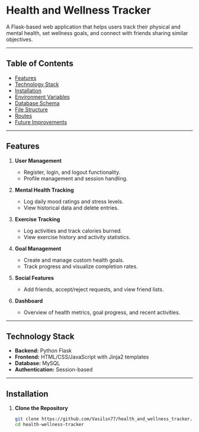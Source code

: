 # Health and Wellness Tracker

A Flask-based web application that helps users track their physical and mental health, set wellness goals, and connect with friends sharing similar objectives.

---

## Table of Contents
- [Features](#features)
- [Technology Stack](#technology-stack)
- [Installation](#installation)
- [Environment Variables](#environment-variables)
- [Database Schema](#database-schema)
- [File Structure](#file-structure)
- [Routes](#routes)
- [Future Improvements](#future-improvements)

---

## Features
1. **User Management**
   - Register, login, and logout functionality.
   - Profile management and session handling.

2. **Mental Health Tracking**
   - Log daily mood ratings and stress levels.
   - View historical data and delete entries.

3. **Exercise Tracking**
   - Log activities and track calories burned.
   - View exercise history and activity statistics.

4. **Goal Management**
   - Create and manage custom health goals.
   - Track progress and visualize completion rates.

5. **Social Features**
   - Add friends, accept/reject requests, and view friend lists.

6. **Dashboard**
   - Overview of health metrics, goal progress, and recent activities.

---

## Technology Stack
- **Backend:** Python Flask
- **Frontend:** HTML/CSS/JavaScript with Jinja2 templates
- **Database:** MySQL
- **Authentication:** Session-based

---

## Installation
1. **Clone the Repository**
   ```bash
   git clone https://github.com/Vasilsn77/health_and_wellness_tracker.git
   cd health-wellness-tracker
